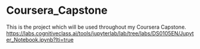 # Coursera_Capstone
This is the project which will be used throughout my Coursera Capstone.
https://labs.cognitiveclass.ai/tools/jupyterlab/lab/tree/labs/DS0105EN/Jupyter_Notebook.ipynb?lti=true
